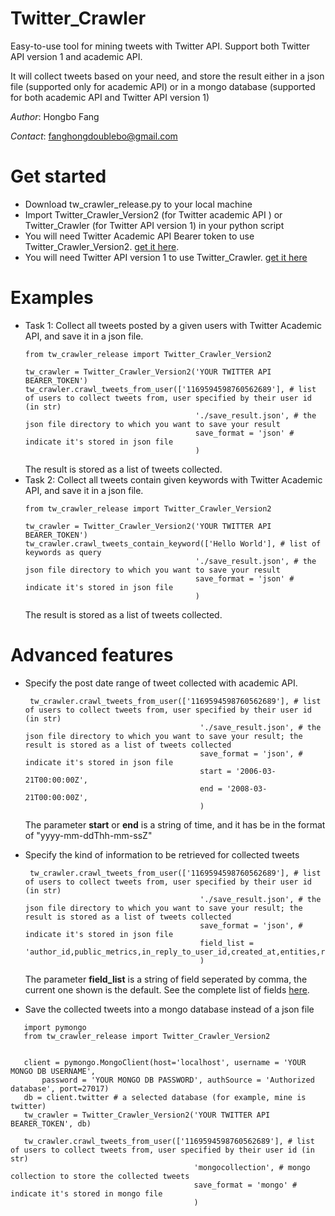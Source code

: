# Twitter_Crawler
Easy-to-use tool for mining tweets with Twitter API. Support both Twitter API version 1 and academic API.

It will collect tweets based on your need, and store the result either in a json file (supported only for academic API) or in a mongo database (supported for both academic API and Twitter API version 1)

*Author*: Hongbo Fang 

*Contact*: fanghongdoublebo@gmail.com

# Get started
 - Download tw_crawler_release.py to your local machine
 - Import Twitter_Crawler_Version2 (for Twitter academic API ) or Twitter_Crawler (for Twitter API version 1) in your python script
 - You will need Twitter Academic API Bearer token to use Twitter_Crawler_Version2. [get it here](https://developer.twitter.com/en/products/twitter-api/academic-research).
 - You will need Twitter API version 1 to use Twitter_Crawler. [get it here](https://developer.twitter.com/en/docs/twitter-api/v1)

# Examples

 - Task 1: Collect all tweets posted by a given users with Twitter Academic API, and save it in a json file.
    ```
    from tw_crawler_release import Twitter_Crawler_Version2
    
    tw_crawler = Twitter_Crawler_Version2('YOUR TWITTER API BEARER_TOKEN')
    tw_crawler.crawl_tweets_from_user(['1169594598760562689'], # list of users to collect tweets from, user specified by their user id (in str) 
                                          './save_result.json', # the json file directory to which you want to save your result
                                          save_format = 'json' # indicate it's stored in json file
                                          )
    ```
    The result is stored as a list of tweets collected.
  - Task 2: Collect all tweets contain given keywords with Twitter Academic API, and save it in a json file.
    ```
    from tw_crawler_release import Twitter_Crawler_Version2
    
    tw_crawler = Twitter_Crawler_Version2('YOUR TWITTER API BEARER_TOKEN')
    tw_crawler.crawl_tweets_contain_keyword(['Hello World'], # list of keywords as query 
                                          './save_result.json', # the json file directory to which you want to save your result
                                          save_format = 'json' # indicate it's stored in json file
                                          )
    ```
    The result is stored as a list of tweets collected.
# Advanced features
 - Specify the post date range of tweet collected with academic API.
   ```
    tw_crawler.crawl_tweets_from_user(['1169594598760562689'], # list of users to collect tweets from, user specified by their user id (in str) 
                                          './save_result.json', # the json file directory to which you want to save your result; the result is stored as a list of tweets collected 
                                          save_format = 'json', # indicate it's stored in json file
                                          start = '2006-03-21T00:00:00Z', 
                                          end = '2008-03-21T00:00:00Z', 
                                          )
   ```
   The parameter **start** or **end** is a string of time, and it has be in the format of "yyyy-mm-ddThh-mm-ssZ"

 - Specify the kind of information to be retrieved for collected tweets
   ```
    tw_crawler.crawl_tweets_from_user(['1169594598760562689'], # list of users to collect tweets from, user specified by their user id (in str) 
                                          './save_result.json', # the json file directory to which you want to save your result; the result is stored as a list of tweets collected 
                                          save_format = 'json', # indicate it's stored in json file
                                          field_list = 'author_id,public_metrics,in_reply_to_user_id,created_at,entities,referenced_tweets,geo,lang' 
                                          )
   ```
   The parameter **field_list** is a string of field seperated by comma, the current one shown is the default. See the complete list of fields [here](https://developer.twitter.com/en/docs/twitter-api/data-dictionary/object-model/tweet).
   
 - Save the collected tweets into a mongo database instead of a json file
 ```
    import pymongo
    from tw_crawler_release import Twitter_Crawler_Version2
    
    
    client = pymongo.MongoClient(host='localhost', username = 'YOUR MONGO DB USERNAME', 
        password = 'YOUR MONGO DB PASSWORD', authSource = 'Authorized database', port=27017)
    db = client.twitter # a selected database (for example, mine is twitter)
    tw_crawler = Twitter_Crawler_Version2('YOUR TWITTER API BEARER_TOKEN', db)
    
    tw_crawler.crawl_tweets_from_user(['1169594598760562689'], # list of users to collect tweets from, user specified by their user id (in str) 
                                          'mongocollection', # mongo collection to store the collected tweets
                                          save_format = 'mongo' # indicate it's stored in mongo file
                                          )
 ```
